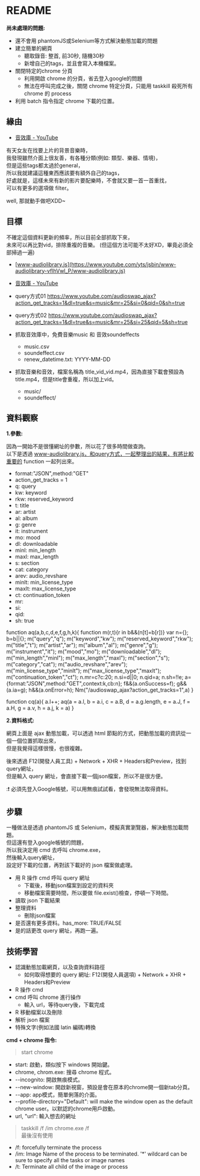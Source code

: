 # README

**尚未處理的問題:**

- 還不會用 phantomJS或Selenium等方式解決動態加載的問題
- 建立簡單的網頁
  - 聽取錄音: 整首, 前30秒, 隨機30秒
  - 新增自己的tags，並且會寫入本機檔案。
- 關閉特定的chrome 分頁
  - 利用開啟 chrome 的分頁，省去登入google的問題
  - 無法在呼叫完成之後，關閉 chrome 特定分頁，只能用 taskkill 殺死所有 chrome 的 process
- 利用 batch 指令指定 chrome 下載的位置。

## 緣由

- [音效庫 - YouTube](https://www.youtube.com/audiolibrary/music?nv=1)

有天女友在找要上片的背景音樂時，  
我發現雖然介面上很友善，有各種分類(例如: 類型、樂器、情境)，  
但是這些tags都太過於general，  
所以我就建議這種東西應該要有額外自己的tags，  
好處就是，這樣未來有新的影片要配樂時，不會就又要一首一首重找，  
可以有更多的選項做 filter。

well, 那就動手做吧XDD~  

## 目標

不確定這個資料更新的頻率，所以目前全部抓取下來，  
未來可以再比對vid，排除重複的音樂。
(但這個方法可能不太好XD，畢竟必須全部掃過一遍)

- [www-audiolibrary.js](https://www.youtube.com/yts/jsbin/www-audiolibrary-vflhVwl_P/www-audiolibrary.js)
- [音效庫 - YouTube](https://www.youtube.com/audiolibrary/music?nv=1)
- query方式01 https://www.youtube.com/audioswap_ajax?action_get_tracks=1&dl=true&s=music&mr=25&si=0&qid=0&sh=true
- query方式02 https://www.youtube.com/audioswap_ajax?action_get_tracks=1&dl=true&s=music&mr=25&si=25&qid=5&sh=true

- 抓取音效庫中，免費音樂music 和 音效soundeffects
  - music.csv
  - soundeffect.csv
  - renew_datetime.txt: YYYY-MM-DD
- 抓取音樂和音效，檔案名稱為 title_vid_vid.mp4，因為直接下載會預設為title.mp4，但是title會重複，所以加上vid。
  - music/
  - soundeffect/

## 資料觀察

**1.參數:**

因為一開始不是很懂網址的參數，所以花了很多時間做查詢。  
以下是透過 www-audiolibrary.js，和query方式，一起整理出的結果，有將比較重要的 function 一起列出來。

- format:"JSON",method:"GET"
- action_get_tracks = 1
- q: query <!-- 搜尋關鍵字 -->
- kw: keyword
- rkw: reserved_keyword
- t: title
- ar: artist
- al: album
- g: genre <!-- 類型 -->
- it: instrument <!-- 樂器 -->
- mo: mood <!-- 情境 -->
- dl: downloadable <!-- 可否下載 -->
- minl: min_length <!-- 音樂長度，單位 sec -->
- maxl: max_length
- s: section <!-- 免費音樂music or 音效soundeffect -->
- cat: category <!-- 音效類別 -->
- arev: audio_revshare
- minlt: min_license_type <!-- 0~2 不須註明出處。3~6 必須註明出處 -->
- maxlt: max_license_type
- ct: continuation_token <!-- 以後可能做成API，但是現在都為NULL -->
- mr: <!-- 回傳筆數 -->
- si: <!-- 查詢筆數的起始index -->
- qid: <!-- query次數，也就是網頁往下拉後重新再查詢的次數 -->
- sh: true <!-- 未知 -->

function aq(a,b,c,d,e,f,g,h,k){
    function m(r,t){r in b&&(n[t]=b[r])}
    var n={};
    b=b||{};
    m("query","q");
    m("keyword","kw");
    m("reserved_keyword","rkw");
    m("title","t");
    m("artist","ar");
    m("album","al");
    m("genre","g");
    m("instrument","it");
    m("mood","mo");
    m("downloadable","dl");
    m("min_length","minl");
    m("max_length","maxl");
    m("section","s");
    m("category","cat");
    m("audio_revshare","arev");
    m("min_license_type","minlt");
    m("max_license_type","maxlt");
    m("continuation_token","ct");
    n.mr=c?c:20;
    n.si=d||0;
    n.qid=a;
    n.sh=!!e;
    a={format:"JSON",method:"GET",context:k,cb:n};
    f&&(a.onSuccess=f);
    g&&(a.ia=g);
    h&&(a.onError=h);
    Nm("/audioswap_ajax?action_get_tracks=1",a)
}

function cq(a){
    a.l++;
    aq(a = a.l, b = a.i, c = a.B, d = a.g.length, e = a.J,
       f = a.H, g = a.v, h = a.j, k = a)
}

**2.資料格式:**

網頁上面是 ajax 動態加載，可以透過 html 節點的方式，把動態加載的資訊從一個一個位置抓取出來，  
但是我覺得這樣很慢，也很複雜。

後來透過 F12(開發人員工具) + Network + XHR + Headers和Preview，找到query網址，  
但是輸入 query 網址，會直接下載一個json檔案，所以不是很方便。

::exclamation: 必須先登入Google帳號，可以用無痕試試看，會發現無法取得資料。

## 步驟

一種做法是透過 phantomJS 或 Selenium，模擬真實瀏覽器，解決動態加載問題。  
但這還有登入google帳號的問題，  
所以我決定用 cmd 去呼叫 chrome.exe，  
然後輸入query網址，  
設定好下載的位置，再對該下載好的 json 檔案做處理。

- 用 R 操作 cmd 呼叫 query 網址
  - 下載後，移動json檔案到設定的資料夾
  - 移動檔案需要時間，所以要做 file.exist()檢查，停頓一下時間。
- 讀取 json 下載結果
- 整理資料
  - 刪除json檔案
- 是否還有更多資料。has_more: TRUE/FALSE
- 是的話更改 query 網址，再跑一遍。

## 技術學習

- 認識動態加載網頁，以及查詢資料路徑
  - 如何取得想要的 query 網址: F12(開發人員選項) + Network + XHR + Headers和Preview
- R 操作 cmd
- cmd 呼叫 chrome 進行操作
  - 輸入 url，等待query後，下載完成
- R 移動檔案以及刪除
- 解析 json 檔案
- 特殊文字(例如法國 latin 編碼)轉換

**cmd + chrome 指令:**

> start chrome

- start: 啟動，類似按下 windows 開始鍵。
- chrome, chrom.exe: 搜尋 chrome 程式。
- --incognito: 開啟無痕模式。
- --new-window: 開啟新視窗，預設是會在原本的chrome開一個新tab分頁。
- --app: app模式，簡單俐落的介面。
- --profile-directory="Default": will make the window open as the default chrome user。以默認的chrome用戶啟動。
- url, "url": 輸入想去的網址

> taskkill /f /im chrome.exe /f  
> 最後沒有使用

- /f: forcefully terminate the process
- /im: Image Name of the process to be terminated. '*' wildcard can be sure to specify all the tasks or image names
- /t: Terminate all child of the image or process

